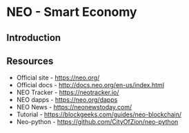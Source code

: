# NEO - Smart Economy
## Introduction

## Resources 
* Official site - https://neo.org/
* Official docs - http://docs.neo.org/en-us/index.html
* NEO Tracker - https://neotracker.io/
* NEO dapps - https://neo.org/dapps 
* NEO News - https://neonewstoday.com/
* Tutorial - https://blockgeeks.com/guides/neo-blockchain/
* Neo-python - https://github.com/CityOfZion/neo-python
